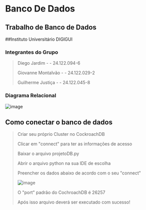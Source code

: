 # Banco De Dados
## Trabalho de Banco de Dados 
##Instituto Universitário DIGIGUI

### Integrantes do Grupo
  >Diego Jardim - - 24.122.094-6
>
  >Giovanne Montalvão - - 24.122.029-2
>
  >Guilherme Justiça - - 24.122.045-8
>

### Diagrama Relacional

![image](https://github.com/GuiJustica/BancoDeDados/assets/55902652/65690e46-ddeb-4460-b8f5-25e977e8eb34)

## Como conectar o banco de dados
  >Criar seu próprio Cluster no CockroachDB
>
  >Clicar em "connect" para ter as informações de acesso
>
  >Baixar o arquivo projetoDB.py
>
  >Abrir o arquivo python na sua IDE de escolha
>
  >Preencher os dados abaixo de acordo com o seu "connect"
>
>![image](https://github.com/GuiJustica/BancoDeDados/assets/55902652/5d0a5d7e-1373-43ba-ab1c-21ccbdfecc40)
>
  >O "port" padrão do CochroachDB é 26257
>
  >Após isso arquivo deverá ser executado com sucesso!





